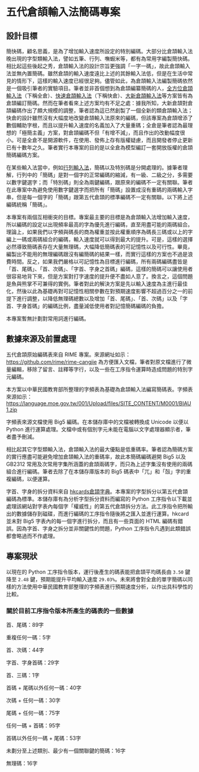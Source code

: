 # 五代倉頡輸入法簡碼專案

## 設計目標

簡快碼，顧名思義，是為了增加輸入速度所設定的特別編碼。大部分比倉頡輸入法晚出現的字型類輸入法，譬如五筆、行列、嘸蝦米等，都有為常用字編製簡快碼。相比起這些後起之秀，倉頡輸入法的設計宗旨更強調「一字一碼」，故此倉頡輸入法並無內置簡碼。雖然倉頡的輸入速度遠比上述的其餘輸入法低，但是在生活中常見的情形下，這樣的輸入速度已經很足夠。儘管如此，為倉頡輸入法編製簡碼依然是一個吸引筆者的實驗項目。筆者並非首個想到為倉頡編纂簡碼的人，[全方位倉頡輸入法](https://zh.wikipedia.org/wiki/%E5%85%A8%E6%96%B9%E4%BD%8D%E5%80%89%E9%A0%A1%E8%BC%B8%E5%85%A5%E6%B3%95)（下稱全倉）、[快速倉頡輸入法](https://www.scj2000.net/)（下稱快倉）、[大新倉頡輸入法](http://www.eztyping.com.tw/)等方案皆有為倉頡編訂簡碼。然而在筆者看來上述方案均有不足之處：據我所知，大新倉頡對倉頡編碼作出了頗大規模的調整，筆者認為這已然創製了一個全新的類倉頡輸入法；快倉的設計雖然沒有大幅度地改變倉頡輸入法原來的編碼，但該專案為倉頡增添了數個輔助字根，而且以提升輸入速度的名義加入了大量重碼；全倉是筆者認為最理想的「極簡主義」方案，對倉頡編碼不但「有增不減」，而且作出的改動幅度很小。可是全倉不是開源軟件，在使用、發佈上存有版權疑慮，而且開發者停止更新已有十數年之久。筆者實行本專案的目的是以全倉為模型編訂一套開放版權的倉頡簡碼編碼方案。

在某些輸入法當中，例如[行列輸入法](https://www.array30.com/)，簡碼以及特別碼是分開處理的。據筆者理解，行列中的「簡碼」是對一個字的正常編碼的縮減，有一級、二級之分，多需要以數字鍵選字；而「特別碼」則全為兩鍵編碼，跟原來的編碼不一定有關聯。筆者在此專案中為避免使用數字鍵選字而把所有「簡碼」設置成沒有重碼的兩碼輸入字串，但是每一個字的「簡碼」跟第五代倉頡的標準編碼不一定有關聯。以下將上述編碼統稱「簡碼」。

本專案有兩個互相衝突的目標。專案最主要的目標是為倉頡輸入法增加輸入速度，所以編碼的設定以出現頻率最高的字為優先進行編碼，直至用盡可能的兩碼組合。理論上，如果我們以字頻與碼長的商為權重並按此權重順序為碼長三碼或以上的字編上一碼或兩碼組合的編碼，輸入速度就可以得到最大的提升。可是，這樣的選擇必然導致簡碼表存在大量無理碼，大幅降低簡碼表的可記憶性以及可行性。畢竟，編製出不能用的無理編碼跟沒有編簡碼的結果一樣，而實行這樣的方案也不過是浪費時間。反之，如果我們嚴格以可記憶性為目標進行編碼，所有兩碼編碼盡皆是「首、尾碼」、「首、次碼」、「字首、字身之首碼」編碼，這樣的簡碼可以讓使用者很容易地背下來，但是方案對打字速度的提升便不盡如人意了。換言之，這個問題是魚與熊掌不可兼得的實例。筆者對此的解決方案是先以輸入速度為主進行最佳化，然後以此為基礎再對可記憶性相關參數在對預期速度影響不超過百分之一的前提下進行調整，以降低無理碼總數以及增加「首、尾碼」、「首、次碼」以及「字首、字身首碼」的編碼比例，盡量減低使用者對記憶簡碼編碼的負擔。

本專案暫無計劃對常用詞進行編碼。

## 數據來源及前置處理

五代倉頡原始編碼表來自 RIME 專案。來源網址如示：
https://github.com/rime/rime-cangjie
為方便匯入文檔，筆者對原文檔進行了微量編輯，移除了留言、註釋等字行，以及一些在工序指令運算時造成問題的特別字元編碼。

本方案以中華民國教育部所整理的字頻表為基礎為倉頡輸入法編寫簡碼表。字頻表來源如示：
https://language.moe.gov.tw/001/Upload/files/SITE_CONTENT/M0001/BIAU1.zip

字頻表來源文檔使用 Big5 編碼。在本儲存庫中的文檔被轉換成 Unicode 以便以 Python 進行運算處理。文檔中或有個別字元未能在電腦以文字處理器顯示者，筆者盡予刪減。

相比起其它字型類輸入法，倉頡輸入法的最大優點是低重碼率。筆者認為簡碼方案的實行應盡可能避免增加倉頡輸入法的重碼率，故此本簡碼編碼避開 Big5 以及 GB2312 常用及次常用字集所涵蓋的倉頡兩碼字，而只為上述字集沒有使用的兩碼組合進行編碼。筆者去除了在本儲存庫版本的 Big5 碼表中「兀」和「嗀」字的重複編碼，以便運算。

字首、字身的拆分資料來自 [hkcards倉頡字典](https://www.hkcards.com/)。本專案的字型拆分以第五代倉頡編碼為標準。本儲存庫有為分析字型拆分資料而編寫的 Python 工序指令以下載並處理該網站對字表內每個字「權威性」的第五代倉頡拆分方法。此工序指令把所輸出的數據儲存到磁碟，而進行編碼的工序指令隨後將之匯入並進行運算。hkcard 並未對 Big5 字表內的每一個字進行拆分，而且有一些頁面的 HTML 編碼有錯誤。因為字首、字身之拆分並非關鍵性的問題，Python 工序指令凡遇到此類錯誤都會略過而不作處理。

## 專案現狀

以現在的 Python 工序指令版本，運行後產生的碼表能把倉頡平均碼長由 `3.50` 鍵降至 `2.48` 鍵，預期能提升平均輸入速度 `29.03%`。未來將會對全倉的單字簡碼以同樣的方法使用中華民國教育部整理的字頻表進行預期速度分析，以作出具科學性的比較。

### 關於目前工序指令版本所產生的碼表的一些數據

首、尾碼：89字

重複任何一碼：5字

首、次碼：44字

字首、字身首碼：29字

首、三碼：1字

首碼 + 尾碼以外任何一碼：40字

次碼 + 任何一碼：30字

尾碼 + 任何一碼：75字

任何一碼 + 首碼：95字

首碼以外任何一碼 + 尾碼：53字

未劃分至上述類別、最少有一個關聯鍵的簡碼：16字

無理碼：16字